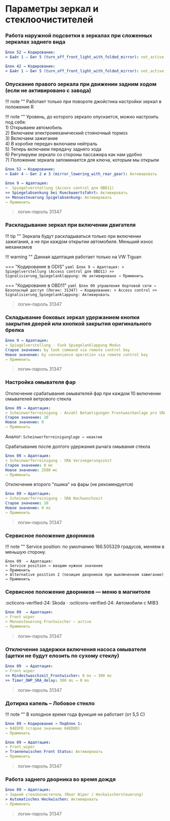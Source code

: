 
# Параметры зеркал и стеклоочистителей

### Работа наружной подсветки в зеркалах при сложенных зеркалах заднего вида

``` yaml
Блок 52 → Кодирование:
> Байт 1 – Бит 5 (turn_off_front_light_with_folded_mirror): not_active (было active)
```

``` yaml
Блок 42 → Кодирование:
> Байт 1 – Бит 5 (turn_off_front_light_with_folded_mirror): not_active (было active)
```

### Опускание правого зеркала при движении задним ходом (если не активировано с завода)

!!! note ""
    Работает только при повороте джойстика настройки зеркал в положение R  
    
!!! note ""
    Уровень, до которого зеркало опускается, можно настроить под себя:  
    1) Открываем автомобиль  
    2) Включаем электромеханический стояночный тормоз  
    3) Включаем зажигание  
    4) В коробке передач включаем нейтраль  
    5) Теперь включаем передачу заднего хода  
    6) Регулируем зеркало со стороны пассажира как нам удобно  
    7) Положение зеркала запоминается для ключа, которым мы открыли  

``` yaml
Блок 52 → Кодирование:
> Байт 4 – Бит 2 и 3 (mirror_lowering_with_rear_gear): Активировать
```

``` yaml
Блок 9 → Адаптация:
>  Spiegelverstellung (Access control для OBD11)
>> Spiegelabsenkung bei Rueckwaertsfahrt: Активировать
>> Menuesteuerung Spigelabsenkung: Активировать
→ Применить
```

> логин-пароль 31347

### Раскладывание зеркал при включении двигателя

!!! tip ""
    Зеркала будут раскладываться только при включении зажигания, а не при каждом открытии автомобиля. Меньший износ механизмов
    
!!! warning ""
    Данная адаптация работает только на VW Tiguan

=== "Кодирование в ODIS" 
    ``` yaml
    Блок 9 → Адаптация:
    > Spiegelverstellung (Access control для OBD11)
    >> Signalisierung_Spiegelanklappung: Не активировано
    → Применить
    ```

=== "Кодирование в OBD11" 
    ``` yaml
    Блок 09 управления бортовой сети → Безопасный доступ (Логин: 31347) → Кодирование:
    > Access control
    >> Signalisierung_Spiegelanklappung: Активировать
    ```

> логин-пароль 31347

### Cкладывание боковых зеркал удержанием кнопки закрытия дверей или кнопкой закрытия оригинального брелка

``` yaml
Блок 9 → Адаптация:
> Spiegelverstellung - Funk Spiegelanklappung Modus
Старое значение: by look command via remote control key
Новое значение: by convenience operation via remote control key
→ Применить
```

> логин-пароль 31347

### Настройка омывателя фар

Отключение срабатывания омывателей фар при каждом 10 включении омывателей ветрового стекла
``` yaml
Блок 09 → Адаптация:
> Scheinwerferreinigung - Anzahl Betaetigungen Frontwaschanlage pro SRA Aktivierung
Старое значение: 10
Новое значение: 0
→ Применить
```

Аналог:
```Scheinwerferreinigunglage → неактив```
    
Cрабатывание после долгого удержания рычага омывания стекла
``` yaml
Блок 09 → Адаптация:
> Scheinwerferreinigung - SRA Verzoegerungszeit
Старое значение: 0 мс
Новое значение: 2500 мс
→ Применить
```

Отключение второго "пшика" на фары (не рекомендуется)
``` yaml
Блок 09 → Адаптация:
> Scheinwerferreinigung - SRA Nachwaschzeit
Старое значение: 10
Новое значение: 0 ms
→ Применить
```

> логин-пароль 31347

### Сервисное положение дворников

!!! note ""
    Service position: по умолчанию 166.505329 градусов, меняем в меньшую сторону.  
    
``` yamlz
Блок 09  → Адаптация:
> Service position → вводим нужное значение
→ Применить
> Alternative position 2 (позиция дворников при выключенном зажигании)
→ Применить
```

### Сервисное положение дворников — меню в магнитоле
:octicons-verified-24: Skoda · :octicons-verified-24: Автомобили с MIB3
``` yaml
Блок 09  → Адаптация:
> Front wiper
> Menuesteuerung Frontwischer — active
→ Применить
```

> логин-пароль 31347

### Отключение задержки включения насоса омывателя (щетки не будут елозить по сухому стеклу)

``` yaml
Блок 09  → Адаптация:
> Front wiper
>> Mindestwaschzeit_Frontwischer: 0 ms → 300 ms
>> Timer_DWP_SRA_delay: 300 ms → 0 ms
```

> логин-пароль 31347

### Дотирка капель – Лобовое стекло

!!! note ""
    В холодное время года функция не работает (от 5,5 С)

``` yaml
Блок 09 → Кодирование → Подблок 1:
> 04EDFD (старое значение 04EDDD)
→ Применить
```

``` yaml
Блок 09 → Адаптация:
> Front_wiper 
> Traenenwischen Front Status: Активировать
→ Применить
```

> логин-пароль 31347

### Работа заднего дворника во время дождя

``` yaml
Блок 09 → Адаптация:
> Задний стеклоочиститель (Rear Wiper / Heckwischersteuerung)
> Automatisches Heckwischen: Активировать
→ Применить
```
	
> логин-пароль 31347
